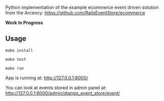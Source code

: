 Python implementation of the example ecommerce event driven solution from the Arcency: https://github.com/RailsEventStore/ecommerce

**Work In Progress**

Usage
-----

```
make install

make test

make run
```

App is running at: http://127.0.0.1:8000/

You can look at events stored in admin panel at: http://127.0.0.1:8000/admin/django_event_store/event/
